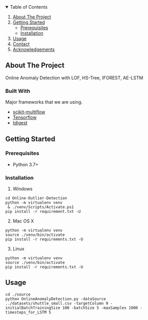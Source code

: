 
<!-- TABLE OF CONTENTS -->
<details open="open">
  <summary>Table of Contents</summary>
  <ol>
    <li>
      <a href="#about-the-project">About The Project</a>
    </li>
    <li>
      <a href="#getting-started">Getting Started</a>
      <ul>
        <li><a href="#prerequisites">Prerequisites</a></li>
        <li><a href="#installation">Installation</a></li>
      </ul>
    </li>
    <li><a href="#usage">Usage</a></li>
    <!--
    <li><a href="#contributing">Contributing</a></li>
    <li><a href="#license">License</a></li>
    -->
    <li><a href="#contact">Contact</a></li>
    <li><a href="#acknowledgements">Acknowledgements</a></li>
  </ol>
</details>



<!-- ABOUT THE PROJECT -->
## About The Project
Online Anomaly Detection with LOF, HS-Tree, IFOREST, AE-LSTM

### Built With

Major frameworks that we are using.
* [scikit-multiflow](https://scikit-multiflow.readthedocs.io/en/stable/index.html#)
* [Tensorflow](https://www.tensorflow.org/)
* [tdigest](https://github.com/CamDavidsonPilon/tdigest)



<!-- GETTING STARTED -->
## Getting Started



### Prerequisites
* Python 3.7+

### Installation

1. Windows
```
cd Online-Outlier-Detection
python -m virtualenv venv
 & ./venv/Scripts/Activate.ps1
pip install -r requirement.txt -U
```


2. Mac OS X
```
python -m virtualenv venv
source ./venv/bin/activate
pip install -r requirements.txt -U
```

3. Linux
```
python -m virtualenv venv
source ./venv/bin/activate
pip install -r requirements.txt -U 
```

## Usage
```
cd ./source
python OnlineAnomalyDetection.py -dataSource ../datasets/shuttle_small.csv -targetColumn 9 -initialBatchTrainingSize 100 -batchSize 5 -maxSamples 1000 -timesteps_for_LSTM 5
```

